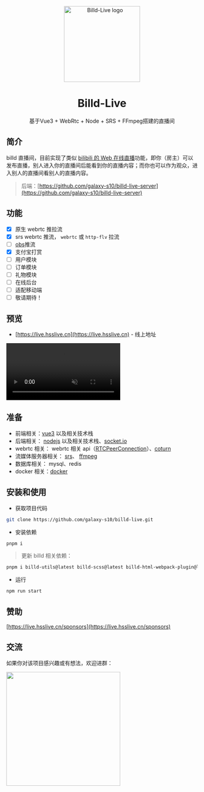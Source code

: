 <p align="center">
  <a href="https://live.hsslive.cn" target="_blank">
    <img
      width="200"
      src="https://resource.hsslive.cn/image/1613141138717Billd.webp"
      alt="Billd-Live logo"
    />
  </a>
</p>

<h1 align="center">
  Billd-Live
</h1>

<p align="center">
  基于Vue3 + WebRtc + Node + SRS + FFmpeg搭建的直播间
</p>

## 简介

billd 直播间，目前实现了类似 [bilibili 的 Web 在线直播](https://live.bilibili.com)功能，即你（房主）可以发布直播，别人进入你的直播间后能看到你的直播内容；而你也可以作为观众，进入别人的直播间看别人的直播内容。

> 后端：[https://github.com/galaxy-s10/billd-live-server](https://github.com/galaxy-s10/billd-live-server)

## 功能

- [x] 原生 webrtc 推拉流
- [x] srs webrtc 推流， `webrtc` 或 `http-flv` 拉流
- [ ] [obs](https://github.com/obsproject/obs-studio)推流
- [x] 支付宝打赏
- [ ] 用户模块
- [ ] 订单模块
- [ ] 礼物模块
- [ ] 在线后台
- [ ] 适配移动端
- [ ] 敬请期待！

## 预览

- [https://live.hsslive.cn](https://live.hsslive.cn) - 线上地址

<div>
  <video
    src="https://user-images.githubusercontent.com/61055341/232222153-cbd0c7d9-ae1c-436f-9fa4-a3c4c9537a95.mp4"
    autoplay
    webkit-playsinline="true"
    playsinline
    x-webkit-airplay="allow"
    x5-video-player-type="h5"
    x5-video-player-fullscreen="true"
    x5-video-orientation="portraint"
    muted
    controls
  ></video>
</div>

## 准备

- 前端相关：[vue3](https://vuejs.org) 以及相关技术栈
- 后端相关： [nodejs](https://nodejs.org) 以及相关技术栈、[socket.io](https://socket.io)
- webrtc 相关： webrtc 相关 api（[RTCPeerConnection](https://developer.mozilla.org/en-US/docs/Web/API/RTCPeerConnection)）、[coturn](https://github.com/coturn/coturn)
- 流媒体服务器相关： [srs](https://ossrs.net)、 [ffmpeg](https://ffmpeg.org)
- 数据库相关： mysql、redis
- docker 相关：[docker](https://www.docker.com)

## 安装和使用

- 获取项目代码

```bash
git clone https://github.com/galaxy-s10/billd-live.git
```

- 安装依赖

```bash
pnpm i
```

> 更新 billd 相关依赖：

```bash
pnpm i billd-utils@latest billd-scss@latest billd-html-webpack-plugin@latest billd-deploy@latest
```

- 运行

```bash
npm run start
```

## 赞助

[https://live.hsslive.cn/sponsors](https://live.hsslive.cn/sponsors)

## 交流

如果你对该项目感兴趣或有想法，欢迎进群：

<div>
  <img
    src="https://resource.hsslive.cn/image/004ee8afb2e6e725df743d0623dfd801.webp" 
    style="width:300px"
    />
</div>
